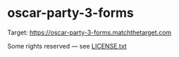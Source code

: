 # oscar-party-3-forms

Target: https://oscar-party-3-forms.matchthetarget.com

Some rights reserved — see [LICENSE.txt](LICENSE.txt)
